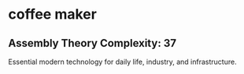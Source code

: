 # coffee maker

## Assembly Theory Complexity: 37
Essential modern technology for daily life, industry, and infrastructure.
